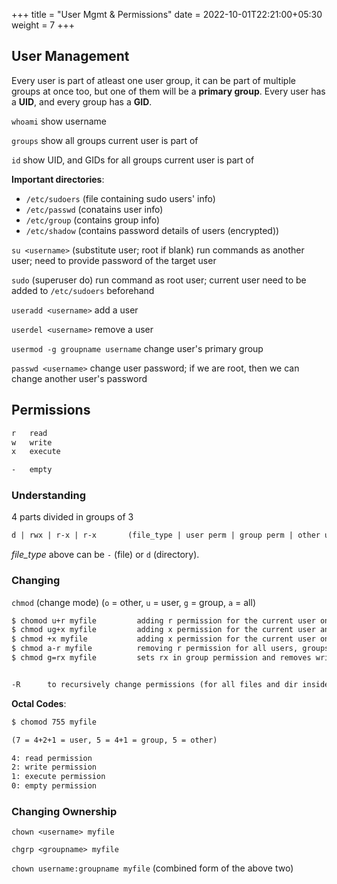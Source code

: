 +++
title = "User Mgmt & Permissions"
date =  2022-10-01T22:21:00+05:30
weight = 7
+++

## User Management
Every user is part of atleast one user group, it can be part of multiple groups at once too, but one of them will be a **primary group**. Every user has a **UID**, and every group has a **GID**.

`whoami` show username

`groups` show all groups current user is part of

`id` show UID, and GIDs for all groups current user is part of

**Important directories**:
- `/etc/sudoers` (file containing sudo users' info)
- `/etc/passwd` (conatains user info)
- `/etc/group` (contains group info)
- `/etc/shadow` (contains password details of users (encrypted))

`su <username>` (substitute user; root if blank) run commands as another user; need to provide password of the target user

`sudo` (superuser do) run command as root user; current user need to be added to `/etc/sudoers` beforehand

`useradd <username>` add a user

`userdel <username>` remove a user

`usermod -g groupname username` change user's primary group

`passwd <username>` change user password; if we are root, then we can change another user's password

## Permissions

```txt
r 	read
w 	write
x 	execute

- 	empty
```

### Understanding 
4 parts divided in groups of 3

```txt
d | rwx | r-x | r-x		  (file_type | user perm | group perm | other user perm)
```

_file_type_ above can be `-` (file) or `d` (directory).

### Changing
`chmod` (change mode) (`o` = other, `u` = user, `g` = group, `a` = all)
```txt
$ chomod u+r myfile 		adding r permission for the current user only
$ chmod ug+x myfile			adding x permission for the current user and for whole group
$ chmod +x myfile           adding x permission for the current user only
$ chmod a-r myfile 			removing r permission for all users, groups and others
$ chmod g=rx myfile 		sets rx in group permission and removes write permission


-R 		to recursively change permissions (for all files and dir inside a dir)
```

**Octal Codes**: 
```txt
$ chomod 755 myfile

(7 = 4+2+1 = user, 5 = 4+1 = group, 5 = other)

4: read permission
2: write permission
1: execute permission
0: empty permission
```

### Changing Ownership

`chown <username> myfile`

`chgrp <groupname> myfile`

`chown username:groupname myfile` (combined form of the above two)